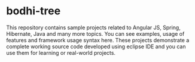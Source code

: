 # bodhi-tree
This repository contains sample projects related to Angular JS, Spring, Hibernate, Java and many more topics. You can see examples, usage of features and framework usage syntax here. These projects demonstrate a complete working source code developed using eclipse IDE and you can use them for learning or real-world projects.
